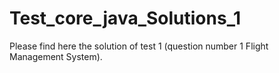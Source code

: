 # Test_core_java_Solutions_1
Please find here the solution of test 1 (question number 1 Flight Management System).
